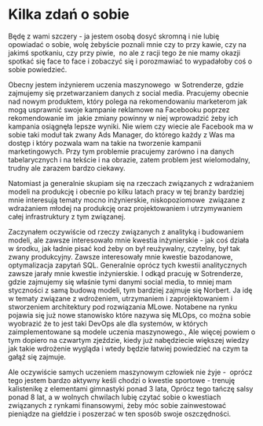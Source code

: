 # Kilka zdań o sobie

Będę z wami szczery - ja jestem osobą dosyć skromną i nie lubię opowiadać o sobie, wolę żebyście poznali mnie czy to przy kawie, czy na jakimś spotkaniu, czy przy piwie,  no ale z racji tego że nie mamy okazji spotkać się face to face i zobaczyć się i porozmawiać to wypadałoby coś o sobie powiedzieć.

Obecny jestem inżynierem uczenia maszynowego  w Sotrenderze, gdzie zajmujemy się przetwarzaniem danych z social media. Pracujemy obecnie nad nowym produktem, który polega na rekomendowaniu marketerom jak mogą usprawnić swoje kampanie reklamowe na Facebooku poprzez rekomendowanie im  jakie zmiany powinny w niej wprowadzić żeby ich kampania osiągnęła lepsze wyniki. Nie wiem czy wiecie ale Facebook ma w sobie taki moduł tak zwany Ads Manager, do którego każdy z Was ma dostęp i który pozwala wam na takie na tworzenie kampanii marketingowych. Przy tym problemie pracujemy zarówno i na danych  tabelarycznych i na tekście i na obrazie, zatem problem jest wielomodalny, trudny ale zarazem bardzo ciekawy.

Natomiast ja generalnie skupiam się na rzeczach związanych z wdrażaniem modeli na produkcję i obecnie po kilku latach pracy w tej branży bardziej mnie interesują tematy mocno inżynierskie, niskopoziomowe  związane z wdrażaniem młodej na produkcję oraz projektowaniem i utrzymywaniem całej infrastruktury z tym związanej.

Zaczynałem oczywiście od rzeczy związanych z analityką i budowaniem modeli, ale zawsze interesowało mnie kwestia inżynierskie - jak coś działa w środku, jak ładnie pisać kod żeby on był reużywalny, czytelny, był tak zwany produkcyjny. Zawsze interesowały mnie kwestie bazodanowe, optymalizacja zapytań SQL. Generalnie oprócz tych kwestii analitycznych zawsze jarały mnie kwestie inżynierskie. I odkąd pracuję w Sotrenderze,  gdzie zajmujemy się właśnie tymi danymi social media, to mniej mam styczności z samą budową modeli, tym bardziej zajmuje się Norbert. Ja idę w tematy związane z wdrożeniem, utrzymaniem i zaprojektowaniem i stworzeniem architektury pod rozwiązania MLowe. Notabene na rynku pojawia się już nowe stanowisko które nazywa się MLOps, co można sobie wyobrazić że to jest taki DevOps ale dla systemów, w których zaimplementowane są modele uczenia maszynowego., Ale więcej powiem o tym dopiero na czwartym zjeździe, kiedy już nabędziecie większej wiedzy jak takie wdrożenie wygląda i wtedy będzie łatwiej powiedzieć na czym ta gałąź się zajmuje. 

Ale oczywiście samych uczeniem maszynowym człowiek nie żyje -  oprócz tego jestem bardzo aktywny keśli chodzi o kwestie sportowe - trenuję kalistenikę z elementami gimnastyki ponad 3 lata, Oprócz tego tańczę salsy ponad 8 lat, a w wolnych chwilach lubię czytać sobie o kwestiach związanych z rynkami finansowymi, żeby móc sobie zainwestować pieniądze na giełdzie i poszerzać w ten sposób swoje oszczędności.